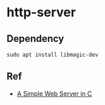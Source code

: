 # http-server

## Dependency

```
sudo apt install libmagic-dev
```

## Ref

* [A Simple Web Server in C](https://github.com/LambdaSchool/C-Web-Server)